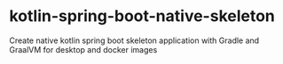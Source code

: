 # kotlin-spring-boot-native-skeleton
Create native kotlin spring boot skeleton application with Gradle and GraalVM for desktop and docker images
